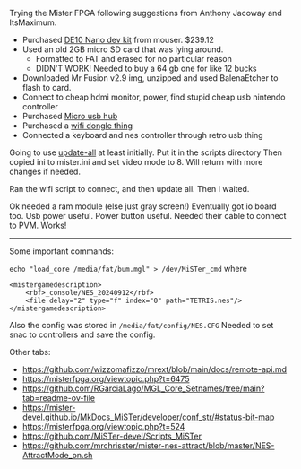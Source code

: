 Trying the Mister FPGA following suggestions from Anthony Jacoway and ItsMaximum.

- Purchased [DE10 Nano dev kit](https://www.mouser.com/ProductDetail/Terasic-Technologies/P0496?qs=%2FacZuiyY%252B4ZdDLJqTxdJ5w%3D%3D&countryCode=US&currencyCode=USD) from mouser. $239.12
- Used an old 2GB micro SD card that was lying around.
    - Formatted to FAT and erased for no particular reason
    - DIDN'T WORK! Needed to buy a 64 gb one for like 12 bucks
- Downloaded Mr Fusion v2.9 img, unzipped and used BalenaEtcher to flash to card.
- Connect to cheap hdmi monitor, power, find stupid cheap usb nintendo controller
- Purchased [Micro usb hub](https://www.amazon.com/MakerSpot-Accessories-Charging-Extension-Raspberry/dp/B01JL837X8/)
- Purchased a [wifi dongle thing](https://www.amazon.com/gp/product/B07P5PRK7J/)
- Connected a keyboard and nes controller through retro usb thing

Going to use [update-all](https://github.com/theypsilon/Update_All_MiSTer/releases/tag/latest) at least initially.
Put it in the scripts directory
Then copied ini to mister.ini and set video mode to 8. Will return with more changes if needed.

Ran the wifi script to connect, and then update all. Then I waited.

Ok needed a ram module (else just gray screen!)
Eventually got io board too. Usb power useful. Power button useful. Needed their cable to connect to PVM. Works!

-----

Some important commands:

`echo "load_core /media/fat/bum.mgl" > /dev/MiSTer_cmd` where

```
<mistergamedescription>
    <rbf>_console/NES_20240912</rbf>
    <file delay="2" type="f" index="0" path="TETRIS.nes"/>
</mistergamedescription>
```

Also the config was stored in `/media/fat/config/NES.CFG`
Needed to set snac to controllers and save the config.


Other tabs:
- https://github.com/wizzomafizzo/mrext/blob/main/docs/remote-api.md
- https://misterfpga.org/viewtopic.php?t=6475
- https://github.com/RGarciaLago/MGL_Core_Setnames/tree/main?tab=readme-ov-file
- https://mister-devel.github.io/MkDocs_MiSTer/developer/conf_str/#status-bit-map
- https://misterfpga.org/viewtopic.php?t=524
- https://github.com/MiSTer-devel/Scripts_MiSTer
- https://github.com/mrchrisster/mister-nes-attract/blob/master/NES-AttractMode_on.sh
